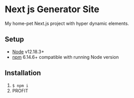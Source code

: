 # Next js Generator Site

My home-pet Next.js project with hyper dynamic elements.

## Setup

- [Node](https://nodejs.org/en/download/) v12.18.3+
- [npm](https://docs.npmjs.com/downloading-and-installing-node-js-and-npm) 6.14.6+ compatible with running Node version

## Installation

1. ```$ npm i```
2. PROFIT
